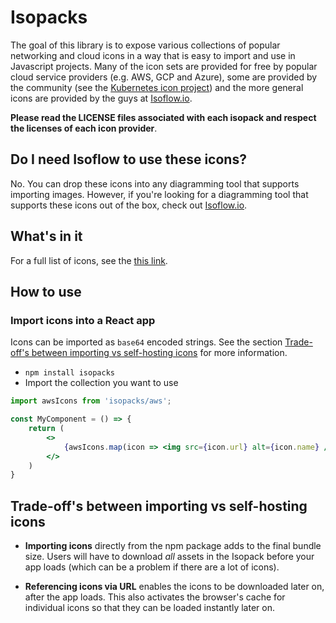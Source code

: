 # Isopacks
The goal of this library is to expose various collections of popular networking and cloud icons in a way that is easy to import and use in Javascript projects.  Many of the icon sets are provided for free by popular cloud service providers (e.g. AWS, GCP and Azure), some are provided by the community (see the [Kubernetes icon project](https://github.com/kubernetes/community/tree/master/icons)) and the more general icons are provided by the guys at [Isoflow.io](https://isoflow.io).

**Please read the LICENSE files associated with each isopack and respect the licenses of each icon provider**.

## Do I need Isoflow to use these icons?
No.  You can drop these icons into any diagramming tool that supports importing images.  However, if you're looking for a diagramming tool that supports these icons out of the box, check out [Isoflow.io](https://isoflow.io).

## What's in it
For a full list of icons, see the [this link]().

## How to use

### Import icons into a React app
Icons can be imported as `base64` encoded strings.  See the section [Trade-off's between importing vs self-hosting icons](#) for more information.

- `npm install isopacks`
- Import the collection you want to use
```jsx
import awsIcons from 'isopacks/aws';

const MyComponent = () => {
    return (
        <>
            {awsIcons.map(icon => <img src={icon.url} alt={icon.name} />)}
        </>
    )
}
```

## Trade-off's between importing vs self-hosting icons

- **Importing icons** directly from the npm package adds to the final bundle size. Users will have to download *all* assets in the Isopack before your app loads (which can be a problem if there are a lot of icons).

- **Referencing icons via URL** enables the icons to be downloaded later on, after the app loads. This also activates the browser's cache for individual icons so that they can be loaded instantly later on.